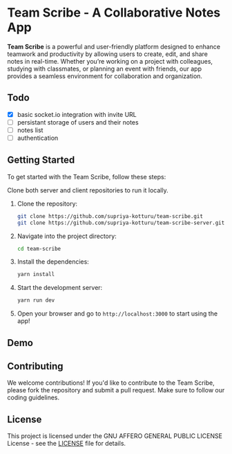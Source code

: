 # Team Scribe - A Collaborative Notes App

**Team Scribe** is a powerful and user-friendly platform designed to enhance teamwork and productivity by allowing users to create, edit, and share notes in real-time. Whether you’re working on a project with colleagues, studying with classmates, or planning an event with friends, our app provides a seamless environment for collaboration and organization.

## Todo

- [x] basic socket.io integration with invite URL
- [ ] persistant storage of users and their notes
- [ ] notes list
- [ ] authentication

## Getting Started

To get started with the Team Scribe, follow these steps:

Clone both server and client repositories to run it locally.

1. Clone the repository:

   ```bash
   git clone https://github.com/supriya-kotturu/team-scribe.git
   git clone https://github.com/supriya-kotturu/team-scribe-server.git
   ```

2. Navigate into the project directory:

   ```bash
   cd team-scribe
   ```

3. Install the dependencies:

   ```bash
   yarn install
   ```

4. Start the development server:

   ```bash
   yarn run dev
   ```

5. Open your browser and go to `http://localhost:3000` to start using the app!

## Demo

## Contributing

We welcome contributions! If you'd like to contribute to the Team Scribe, please fork the repository and submit a pull request. Make sure to follow our coding guidelines.

## License

This project is licensed under the GNU AFFERO GENERAL PUBLIC LICENSE License - see the [LICENSE](LICENSE) file for details.
